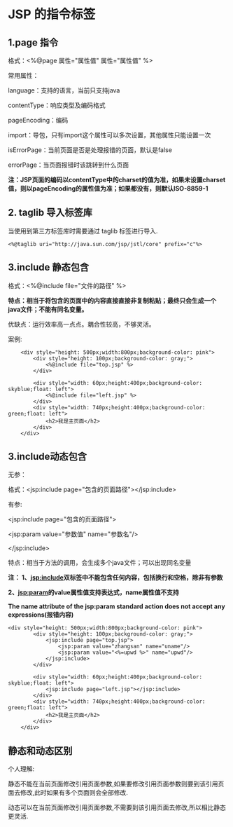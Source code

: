 # JSP 的指令标签

## 1.page 指令
 
格式：&lt;%@page 属性="属性值" 属性="属性值"  %&gt;

常用属性：

language：支持的语言，当前只支持java

contentType：响应类型及编码格式

pageEncoding：编码

import：导包，只有import这个属性可以多次设置，其他属性只能设置一次

isErrorPage：当前页面是否是处理报错的页面，默认是false

errorPage：当页面报错时该跳转到什么页面

**注：JSP页面的编码以contentType中的charset的值为准，如果未设置charset值，则以pageEncoding的属性值为准；如果都没有，则默认ISO-8859-1**

## 2. taglib 导入标签库

当使用到第三方标签库时需要通过 taglib 标签进行导入.

```
<%@taglib uri="http://java.sun.com/jsp/jstl/core" prefix="c"%>
```
		
## 3.include 静态包含

格式：<%@include file="文件的路径" %>
			
**特点：相当于将包含的页面中的内容直接直接非复制粘贴；最终只会生成一个java文件；不能有同名变量。**

优缺点：运行效率高一点点。耦合性较高，不够灵活。

案例:

```
	<div style="height: 500px;width:800px;background-color: pink">
		<div style="height: 100px;background-color: gray;">
			<%@include file="top.jsp" %>
		</div>
		
		<div style="width: 60px;height:400px;background-color: skyblue;float: left">
			<%@include file="left.jsp" %>
		</div>
		<div style="width: 740px;height:400px;background-color: green;float: left">
			<h2>我是主页面</h2>
		</div>
	</div>
```

## 3.include动态包含

无参：

格式：<jsp:include page="包含的页面路径"></jsp:include>

有参:

<jsp:include page="包含的页面路径">

<jsp:param value="参数值" name="参数名"/>

</jsp:include>

特点：相当于方法的调用，会生成多个java文件；可以出现同名变量
			
**注：
1、<jsp:include>双标签中不能包含任何内容，包括换行和空格，除非有参数**

**2、<jsp:param>的value属性值支持表达式，name属性值不支持**

**The name attribute of the jsp:param standard action does not accept any expressions(报错内容)**

```
<div style="height: 500px;width:800px;background-color: pink">
		<div style="height: 100px;background-color: gray;">
			<jsp:include page="top.jsp">
				<jsp:param value="zhangsan" name="uname"/>
				<jsp:param value="<%=upwd %>" name="upwd"/>
			</jsp:include>
		</div>
		
		<div style="width: 60px;height:400px;background-color: skyblue;float: left">
			<jsp:include page="left.jsp"></jsp:include>
		</div>
		<div style="width: 740px;height:400px;background-color: green;float: left">
			<h2>我是主页面</h2>
		</div>
	</div>
```

## 静态和动态区别

个人理解:

静态不能在当前页面修改引用页面参数,如果要修改引用页面参数则要到该引用页面去修改,此时如果有多个页面则会全部修改.

动态可以在当前页面修改引用页面参数,不需要到该引用页面去修改,所以相比静态更灵活.
